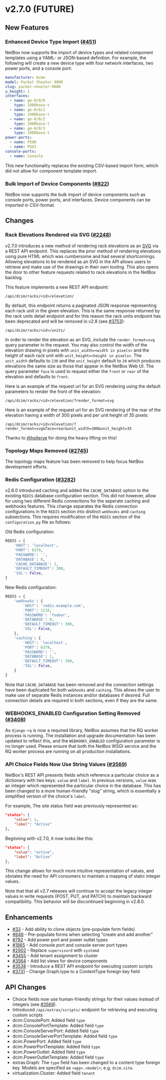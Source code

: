 # v2.7.0 (FUTURE)

## New Features

### Enhanced Device Type Import ([#451](https://github.com/netbox-community/netbox/issues/451))

NetBox now supports the import of device types and related component templates using a YAML- or JSON-based definition.
For example, the following will create a new device type with four network interfaces, two power ports, and a console
port:

```yaml
manufacturer: Acme
model: Packet Shooter 9000
slug: packet-shooter-9000
u_height: 1
interfaces:
  - name: ge-0/0/0
    type: 1000base-t
  - name: ge-0/0/1
    type: 1000base-t
  - name: ge-0/0/2
    type: 1000base-t
  - name: ge-0/0/3
    type: 1000base-t
power-ports:
  - name: PSU0
  - name: PSU1
console-ports:
  - name: Console
```

This new functionality replaces the existing CSV-based import form, which did not allow for component template import.

### Bulk Import of Device Components ([#822](https://github.com/netbox-community/netbox/issues/822))

NetBox now supports the bulk import of device components such as console ports, power ports, and interfaces. Device
components can be imported in CSV-format.

## Changes

### Rack Elevations Rendered via SVG ([#2248](https://github.com/netbox-community/netbox/issues/2248))

v2.7.0 introduces a new method of rendering rack elevations as an [SVG](https://en.wikipedia.org/wiki/Scalable_Vector_Graphics) via a REST API endpoint. This replaces the prior method of rendering elevations using pure HTML which was cumbersome and had several shortcomings. Allowing elevations to be rendered as an SVG in the API allows users to retrieve and make use of the drawings in their own tooling. This also opens the door to other feature requests related to rack elevations in the NetBox backlog.

This feature implements a new REST API endpoint:

```
/api/dcim/racks/<id>/elevation/
```

By default, this endpoint returns a paginated JSON response representing each rack unit in the given elevation. This is the same response returned by the rack units detail endpoint and for this reason the rack units endpoint has been deprecated and will be removed in v2.8 (see [#3753](https://github.com/netbox-community/netbox/issues/3753)):

```
/api/dcim/racks/<id>/units/
```

In order to render the elevation as an SVG, include the `render_format=svg` query parameter in the request. You may also control the width of the elevation drawing in pixels with `unit_width=<width in pixels>` and the height of each rack unit with `unit_height=<height in pixels>`. The `unit_width` defaults to `230` and the `unit_height` default to `20` which produces elevations the same size as those that appear in the NetBox Web UI. The query parameter `face` is used to request either the `front` or `rear` of the elevation and defaults to `front`.

Here is an example of the request url for an SVG rendering using the default parameters to render the front of the elevation:

```
/api/dcim/racks/<id>/elevation/?render_format=svg
```

Here is an example of the request url for an SVG rendering of the rear of the elevation having a width of 300 pixels and per unit height of 35 pixels:

```
/api/dcim/racks/<id>/elevation/?render_format=svg&face=rear&unit_width=300&unit_height=35
```

Thanks to [@hellerve](https://github.com/hellerve) for doing the heavy lifting on this!

### Topology Maps Removed ([#2745](https://github.com/netbox-community/netbox/issues/2745))

The topology maps feature has been removed to help focus NetBox development efforts.

### Redis Configuration ([#3282](https://github.com/netbox-community/netbox/issues/3282))

v2.6.0 introduced caching and added the `CACHE_DATABASE` option to the existing `REDIS` database configuration section.
This did not however, allow for using two different Redis connections for the seperate caching and webhooks features.
This change separates the Redis connection configurations in the `REDIS` section into distinct `webhooks` and `caching` subsections.
This requires modification of the `REDIS` section of the `configuration.py` file as follows:

Old Redis configuration:
```python
REDIS = {
    'HOST': 'localhost',
    'PORT': 6379,
    'PASSWORD': '',
    'DATABASE': 0,
    'CACHE_DATABASE': 1,
    'DEFAULT_TIMEOUT': 300,
    'SSL': False,
}
```

New Redis configuration:
```python
REDIS = {
    'webhooks': {
        'HOST': 'redis.example.com',
        'PORT': 1234,
        'PASSWORD': 'foobar',
        'DATABASE': 0,
        'DEFAULT_TIMEOUT': 300,
        'SSL': False,
    },
    'caching': {
        'HOST': 'localhost',
        'PORT': 6379,
        'PASSWORD': '',
        'DATABASE': 1,
        'DEFAULT_TIMEOUT': 300,
        'SSL': False,
    }
}
```

Note that `CACHE_DATABASE` has been removed and the connection settings have been duplicated for both `webhooks` and
`caching`. This allows the user to make use of separate Redis instances and/or databases if desired. Full connection
details are required in both sections, even if they are the same.

### WEBHOOKS_ENABLED Configuration Setting Removed ([#3408](https://github.com/netbox-community/netbox/issues/3408))

As `django-rq` is now a required library, NetBox assumes that the RQ worker process is running. The installation and
upgrade documentation has been updated to reflect this, and the `WEBHOOKS_ENABLED` configuration parameter is no longer
used. Please ensure that both the NetBox WSGI service and the RQ worker process are running on all production
installations.

### API Choice Fields Now Use String Values ([#3569](https://github.com/netbox-community/netbox/issues/3569))

NetBox's REST API presents fields which reference a particular choice as a dictionary with two keys: `value` and
`label`. In previous versions, `value` was an integer which represented the particular choice in the database. This has
been changed to a more human-friendly "slug" string, which is essentially a simplified version of the choice's `label`.

For example, The site status field was previously represented as:

```json
"status": {
    "value": 1,
    "label": "Active"
},
```

Beginning with v2.7.0, it now looks like this:

```json
"status": {
    "value": "active",
    "label": "Active"
},
```

This change allows for much more intuitive representation of values, and obviates the need for API consumers to maintain
a mapping of static integer values.

Note that that all v2.7 releases will continue to accept the legacy integer values in write requests (POST, PUT, and
PATCH) to maintain backward compatibility. This behavior will be discontinued beginning in v2.8.0.

## Enhancements

* [#33](https://github.com/digitalocean/netbox/issues/33) - Add ability to clone objects (pre-populate form fields)
* [#648](https://github.com/digitalocean/netbox/issues/648) - Pre-populate forms when selecting "create and add another"
* [#792](https://github.com/digitalocean/netbox/issues/792) - Add power port and power outlet types
* [#1865](https://github.com/digitalocean/netbox/issues/1865) - Add console port and console server port types
* [#2902](https://github.com/digitalocean/netbox/issues/2902) - Replace `supervisord` with `systemd`
* [#3455](https://github.com/digitalocean/netbox/issues/3455) - Add tenant assignment to cluster
* [#3564](https://github.com/digitalocean/netbox/issues/3564) - Add list views for device components
* [#3538](https://github.com/digitalocean/netbox/issues/3538) - Introduce a REST API endpoint for executing custom scripts
* [#3731](https://github.com/digitalocean/netbox/issues/3731) - Change Graph.type to a ContentType foreign key field

## API Changes

* Choice fields now use human-friendly strings for their values instead of integers (see [#3569](https://github.com/netbox-community/netbox/issues/3569)).
* Introduced `/api/extras/scripts/` endpoint for retrieving and executing custom scripts
* dcim.ConsolePort: Added field `type`
* dcim.ConsolePortTemplate: Added field `type`
* dcim.ConsoleServerPort: Added field `type`
* dcim.ConsoleServerPortTemplate: Added field `type`
* dcim.PowerPort: Added field `type`
* dcim.PowerPortTemplate: Added field `type`
* dcim.PowerOutlet: Added field `type`
* dcim.PowerOutletTemplate: Added field `type`
* extras.Graph: The `type` field has been changed to a content type foreign key. Models are specified as `<app>.<model>`; e.g. `dcim.site`.
* virtualization.Cluster: Added field `tenant`
